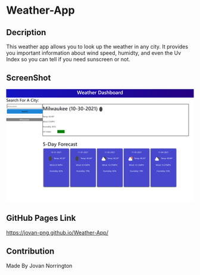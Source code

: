 # Weather-App

## Decription

This weather app allows you to look up the weather in any city. It provides you important information about wind speed, humidty, and even the Uv Index so you can tell if you need sunscreen or not.

## ScreenShot

![alt text](./assets/img/weather.png)

## GitHub Pages Link

https://jovan-png.github.io/Weather-App/

## Contribution

Made By Jovan Norrington
